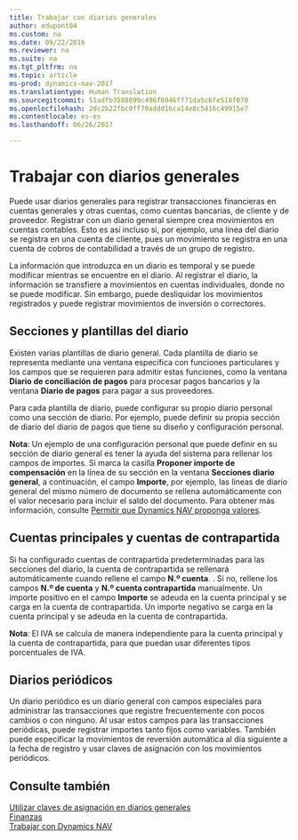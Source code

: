 ```yaml
---
title: Trabajar con diarios generales
author: edupont04
ms.custom: na
ms.date: 09/22/2016
ms.reviewer: na
ms.suite: na
ms.tgt_pltfrm: na
ms.topic: article
ms-prod: dynamics-nav-2017
ms.translationtype: Human Translation
ms.sourcegitcommit: 51adfb3588099c496f0946ff71da5c6fe518f070
ms.openlocfilehash: 2dc2b22fbc0ff70addd16ca14e8c5416c49915e7
ms.contentlocale: es-es
ms.lasthandoff: 06/26/2017

---
```


# <a name="work-with-general-journals"></a>Trabajar con diarios generales
Puede usar diarios generales para registrar transacciones financieras en cuentas generales y otras cuentas, como cuentas bancarias, de cliente y de proveedor. Registrar con un diario general siempre crea movimientos en cuentas contables. Esto es así incluso si, por ejemplo, una línea del diario se registra en una cuenta de cliente, pues un movimiento se registra en una cuenta de cobros de contabilidad a través de un grupo de registro.

La información que introduzca en un diario es temporal y se puede modificar mientras se encuentre en el diario. Al registrar el diario, la información se transfiere a movimientos en cuentas individuales, donde no se puede modificar. Sin embargo, puede desliquidar los movimientos registrados y puede registrar movimientos de inversión o correctores.

## <a name="journal-templates-and-batches"></a>Secciones y plantillas del diario
Existen varias plantillas de diario general. Cada plantilla de diario se representa mediante una ventana específica con funciones particulares y los campos que se requieren para admitir estas funciones, como la ventana **Diario de conciliación de pagos** para procesar pagos bancarios y la ventana **Diario de pagos** para pagar a sus proveedores.

Para cada plantilla de diario, puede configurar su propio diario personal como una sección de diario. Por ejemplo, puede definir su propia sección de diario del diario de pagos que tiene su diseño y configuración personal.

**Nota**: Un ejemplo de una configuración personal que puede definir en su sección de diario general es tener la ayuda del sistema para rellenar los campos de importes. Si marca la casilla **Proponer importe de compensación** en la línea de su sección en la ventana **Secciones diario general**, a continuación, el campo **Importe**, por ejemplo, las líneas de diario general del mismo número de documento se rellena automáticamente con el valor necesario para incluir el saldo del documento. Para obtener más información, consulte [Permitir que Dynamics NAV proponga valores](ui-let-system-suggest-values.md).

## <a name="main-accounts-and-balancing-accounts"></a>Cuentas principales y cuentas de contrapartida
Si ha configurado cuentas de contrapartida predeterminadas para las secciones del diario, la cuenta de contrapartida se rellenará automáticamente cuando rellene el campo **N.º cuenta**. . Si no, rellene los campos **N.º de cuenta** y **N.º cuenta contrapartida** manualmente. Un importe positivo en el campo **Importe** se adeuda en la cuenta principal y se carga en la cuenta de contrapartida. Un importe negativo se carga en la cuenta principal y se adeuda en la cuenta de contrapartida.

**Nota**: El IVA se calcula de manera independiente para la cuenta principal y la cuenta de contrapartida, para que puedan usar diferentes tipos porcentuales de IVA.

## <a name="recurring-journals"></a>Diarios periódicos
Un diario periódico es un diario general con campos especiales para administrar las transacciones que registre frecuentemente con pocos cambios o con ninguno. Al usar estos campos para las transacciones periódicas, puede registrar importes tanto fijos como variables. También puede especificar la movimientos de reversión automática al día siguiente a la fecha de registro y usar claves de asignación con los movimientos periódicos.

## <a name="see-also"></a>Consulte también
[Utilizar claves de asignación en diarios generales](ui-how-use-allocation-keys-general-journals.md)  
[Finanzas](finance-setup.md)  
[Trabajar con Dynamics NAV](ui-work-product.md)

